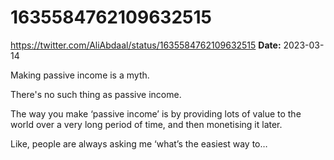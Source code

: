 # 1635584762109632515
https://twitter.com/AliAbdaal/status/1635584762109632515
**Date:** 2023-03-14

Making passive income is a myth.

There's no such thing as passive income.

The way you make ‘passive income’ is by providing lots of value to the world over a very long period of time, and then monetising it later.

Like, people are always asking me ‘what’s the easiest way to…
